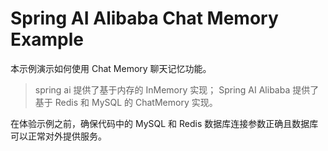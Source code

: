 # Spring AI Alibaba Chat Memory Example

本示例演示如何使用 Chat Memory 聊天记忆功能。

> spring ai 提供了基于内存的 InMemory 实现；
> Spring AI Alibaba 提供了基于 Redis 和 MySQL 的 ChatMemory 实现。

在体验示例之前，确保代码中的 MySQL 和 Redis 数据库连接参数正确且数据库可以正常对外提供服务。

